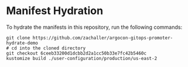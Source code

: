 # Manifest Hydration

To hydrate the manifests in this repository, run the following commands:

```shell
git clone https://github.com/zachaller/argocon-gitops-promoter-hydrate-demo
# cd into the cloned directory
git checkout 6ceeb33200d1dcbb2d2a1cc50b33e7fc42b5460c
kustomize build ./user-configuration/production/us-east-2
```
